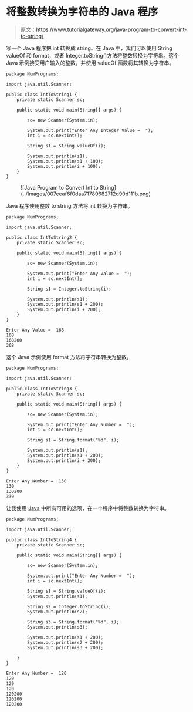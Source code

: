 # 将整数转换为字符串的 Java 程序

> 原文：<https://www.tutorialgateway.org/java-program-to-convert-int-to-string/>

写一个 Java 程序把 int 转换成 string。在 Java 中，我们可以使用 String valueOf 和 format，或者 Integer.toString()方法将整数转换为字符串。这个 Java 示例接受用户输入的整数，并使用 valueOf 函数将其转换为字符串。

```
package NumPrograms;

import java.util.Scanner;

public class IntToString1 {
	private static Scanner sc;	

	public static void main(String[] args) {

		sc= new Scanner(System.in);	

		System.out.print("Enter Any Integer Value =  ");
		int i = sc.nextInt();

		String s1 = String.valueOf(i);

		System.out.println(s1);
		System.out.println(s1 + 100);
		System.out.println(i + 100);
	}
}
```

<figure class="wp-block-image size-large">![Java Program to Convert Int to String](../Images/007eeaf6f0daa71789682712d90d111b.png)</figure>

Java 程序使用整数 to string 方法将 int 转换为字符串。

```
package NumPrograms;

import java.util.Scanner;

public class IntToString2 {
	private static Scanner sc;	

	public static void main(String[] args) {

		sc= new Scanner(System.in);	

		System.out.print("Enter Any Value =  ");
		int i = sc.nextInt();

		String s1 = Integer.toString(i);

		System.out.println(s1);
		System.out.println(s1 + 200);
		System.out.println(i + 200);
	}
}
```

```
Enter Any Value =  168
168
168200
368
```

这个 Java 示例使用 format 方法将字符串转换为整数。

```
package NumPrograms;

import java.util.Scanner;

public class IntToString3 {
	private static Scanner sc;	

	public static void main(String[] args) {

		sc= new Scanner(System.in);	

		System.out.print("Enter Any Number =  ");
		int i = sc.nextInt();

		String s1 = String.format("%d", i);

		System.out.println(s1);
		System.out.println(s1 + 200);
		System.out.println(i + 200);
	}
}
```

```
Enter Any Number =  130
130
130200
330
```

让我使用 [Java](https://www.tutorialgateway.org/learn-java-programs/) 中所有可用的选项，在一个程序中将整数转换为字符串。

```
package NumPrograms;

import java.util.Scanner;

public class IntToString4 {
	private static Scanner sc;	

	public static void main(String[] args) {

		sc= new Scanner(System.in);	

		System.out.print("Enter Any Number =  ");
		int i = sc.nextInt();

		String s1 = String.valueOf(i);
		System.out.println(s1);

		String s2 = Integer.toString(i);
		System.out.println(s2);

		String s3 = String.format("%d", i);
		System.out.println(s3);

		System.out.println(s1 + 200);
		System.out.println(s2 + 200);
		System.out.println(s3 + 200);

	}
}
```

```
Enter Any Number =  120
120
120
120
120200
120200
120200
```